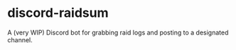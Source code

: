 # discord-raidsum
A (very WIP) Discord bot for grabbing raid logs and posting to a designated channel.
